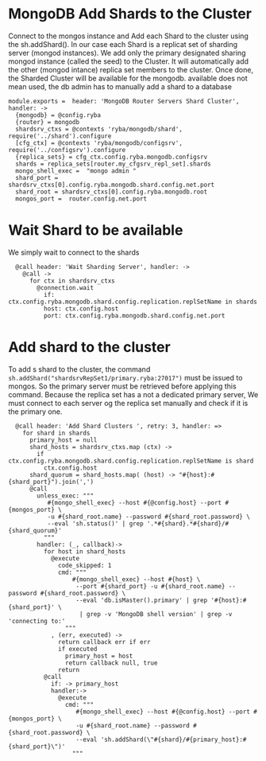 
# MongoDB Add Shards to the Cluster


 Connect to the mongos instance and Add each Shard to the cluster using the sh.addShard().
 In our case each Shard is a replicat set of sharding server (mongod instances).
 We add only the primary designated sharing mongod instance (called the seed) to the Cluster.
 It will automatically add the other (mongod intance) replica set members to the cluster.
 Once done, the Sharded Cluster will be available for the mongodb.
 available does not mean used, the db admin has to manually add a shard to a database

    module.exports =  header: 'MongoDB Router Servers Shard Cluster', handler: ->
      {mongodb} = @config.ryba
      {router} = mongodb
      shardsrv_ctxs = @contexts 'ryba/mongodb/shard', require('../shard').configure
      [cfg_ctx] = @contexts 'ryba/mongodb/configsrv', require('../configsrv').configure
      {replica_sets} = cfg_ctx.config.ryba.mongodb.configsrv
      shards = replica_sets[router.my_cfgsrv_repl_set].shards
      mongo_shell_exec =  "mongo admin "
      shard_port = shardsrv_ctxs[0].config.ryba.mongodb.shard.config.net.port
      shard_root = shardsrv_ctxs[0].config.ryba.mongodb.root
      mongos_port =  router.config.net.port


# Wait Shard to be available

We simply wait to connect to the shards

      @call header: 'Wait Sharding Server', handler: ->
        @call ->
          for ctx in shardsrv_ctxs
            @connection.wait
              if:  ctx.config.ryba.mongodb.shard.config.replication.replSetName in shards
              host: ctx.config.host
              port: ctx.config.ryba.mongodb.shard.config.net.port

# Add shard to the cluster

To add s shard to the cluster, the command `sh.addShard("shardsrvRepSet1/primary.ryba:27017")`
must be issued to mongos.
So the primary server must be retrieved before applying this command. Because the replica set has a not a dedicated primary server,
We must connect to each server og the replica set manually and check if it is the primary one.


      @call header: 'Add Shard Clusters ', retry: 3, handler: =>
        for shard in shards
          primary_host = null
          shard_hosts = shardsrv_ctxs.map (ctx) ->
            if ctx.config.ryba.mongodb.shard.config.replication.replSetName is shard
              ctx.config.host
          shard_quorum = shard_hosts.map( (host) -> "#{host}:#{shard_port}").join(',')
          @call
            unless_exec: """
               #{mongo_shell_exec} --host #{@config.host} --port #{mongos_port} \
               -u #{shard_root.name} --password #{shard_root.password} \
               --eval 'sh.status()' | grep '.*#{shard}.*#{shard}/#{shard_quorum}'
              """
            handler: (_, callback)->
              for host in shard_hosts
                @execute
                  code_skipped: 1
                  cmd: """
                      #{mongo_shell_exec} --host #{host} \
                       --port #{shard_port} -u #{shard_root.name} --password #{shard_root.password} \
                       --eval 'db.isMaster().primary' | grep '#{host}:#{shard_port}' \
                        | grep -v 'MongoDB shell version' | grep -v 'connecting to:'
                    """
                , (err, executed) ->
                  return callback err if err
                  if executed
                    primary_host = host
                    return callback null, true
                  return
              @call
                if: -> primary_host
                handler:->
                  @execute
                    cmd: """
                       #{mongo_shell_exec} --host #{@config.host} --port #{mongos_port} \
                       -u #{shard_root.name} --password #{shard_root.password} \
                       --eval 'sh.addShard(\"#{shard}/#{primary_host}:#{shard_port}\")'
                      """
